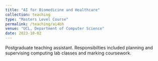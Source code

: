 ```yaml
---
title: "AI for Biomedicine and Healthcare"
collection: teaching
type: "Masters Level Course"
permalink: /teaching/ai4bh
venue: "UCL, Department of Computer Science"
date: 2023-10-02
---
```


Postgraduate teaching assistant. Responsibilties included planning and supervising computing lab classes and marking coursework.
